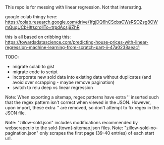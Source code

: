 This repo is for messing with linear regression.  Not that interesting.

google colab thingy here:
https://colab.research.google.com/drive/1fgjDQ6hCScbsCWsRSOZsg8OWmQuqUCbH#scrollTo=trpdAcsj9ZhR


this is all based on cribbing this:
https://towardsdatascience.com/predicting-house-prices-with-linear-regression-machine-learning-from-scratch-part-ii-47a0238aeac1

TODO:
* migrate colab to gist
* migrate code to script
* incorporate new sold data into existing data without duplicates (and avoid over scrapping - maybe remove pagination)
* switch to relu deep vs linear regression

Note:  When exporting a sitemap, regex patterns have extra '\' inserted such that the regex pattern isn't correct when viewed in the JSON.  However, upon import, these extra '\' are removed, so don't attempt to fix regex in the JSON file.

Note: "zillow-sold.json" includes modifications recommended by webscraper.io to the sold-[town]-sitemap.json files.
Note: "zillow-sold-no-pagination.json" only scrapes the first page (39-40 entries) of each start url.